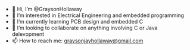 - 👋 Hi, I’m @GraysonHollaway
- 👀 I’m interested in Electrical Engineering and embedded programming
- 🌱 I’m currently learning PCB design and embedded C
- 💞️ I’m looking to collaborate on anything involving C or Java delevopment
- 📫 How to reach me: graysonjayhollaway@gmail.com

<!---
GraysonHollaway/GraysonHollaway is a ✨ special ✨ repository because its `README.md` (this file) appears on your GitHub profile.
You can click the Preview link to take a look at your changes.
--->
